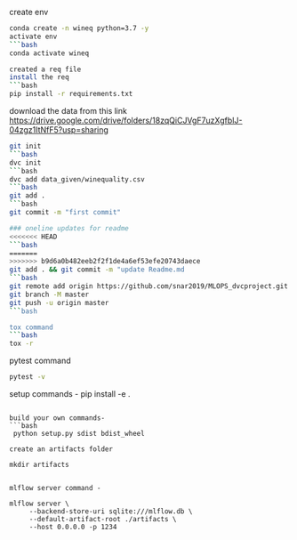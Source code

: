 
create env

```bash
conda create -n wineq python=3.7 -y
activate env
```bash
conda activate wineq

created a req file
install the req
```bash
pip install -r requirements.txt
```
download the data from this link
https://drive.google.com/drive/folders/18zqQiCJVgF7uzXgfbIJ-04zgz1ItNfF5?usp=sharing
```bash
git init
```bash
dvc init
```bash
dvc add data_given/winequality.csv
```bash
git add .
```bash
git commit -m "first commit"

### oneline updates for readme
<<<<<<< HEAD
```bash
=======
>>>>>>> b9d6a0b482eeb2f2f1de4a6ef53efe20743daece
git add . && git commit -m "update Readme.md
```bash
git remote add origin https://github.com/snar2019/MLOPS_dvcproject.git
git branch -M master
git push -u origin master
```bash

tox command 
```bash
tox -r 
```
pytest command
```bash
pytest -v
```

setup commands -
pip install -e .
```

build your own commands-
```bash
 python setup.py sdist bdist_wheel
```

```
create an artifacts folder

mkdir artifacts


mlflow server command -

mlflow server \
     --backend-store-uri sqlite:///mlflow.db \
     --default-artifact-root ./artifacts \
     --host 0.0.0.0 -p 1234
     
```
 